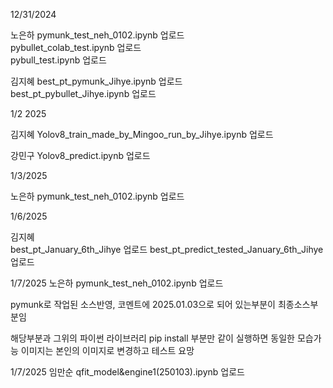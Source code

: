 12/31/2024 

노은하 
pymunk_test_neh_0102.ipynb 업로드   
pybullet_colab_test.ipynb 업로드    
pybull_test.ipynb 업로드

김지혜 
best_pt_pymunk_Jihye.ipynb 업로드      
best_pt_pybullet_Jihye.ipynb 업로드 

1/2 2025

김지혜 
Yolov8_train_made_by_Mingoo_run_by_Jihye.ipynb 업로드  

강민구 
Yolov8_predict.ipynb 업로드

1/3/2025

노은하
pymunk_test_neh_0102.ipynb 업로드

1/6/2025      

김지혜    
best_pt_January_6th_Jihye 업로드
best_pt_predict_tested_January_6th_Jihye 업로드 

1/7/2025
노은하
pymunk_test_neh_0102.ipynb 업로드

pymunk로 작업된 소스반영, 코멘트에 2025.01.03으로 되어 있는부분이 최종소스부분임

해당부분과 그위의 파이썬 라이브러리 pip install 부분만 같이 실행하면 동일한 모습가능
이미지는 본인의 이미지로 변경하고 테스트 요망

1/7/2025
임만순
qfit_model&engine1(250103).ipynb 업로드   

